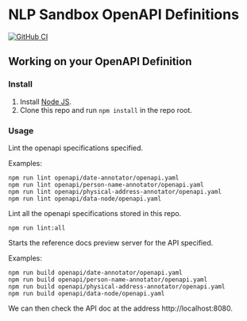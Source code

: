 # NLP Sandbox OpenAPI Definitions

[![GitHub CI](https://img.shields.io/github/workflow/status/data2health/nlp-sandbox-schemas/ci.svg?color=94398d&labelColor=555555&logoColor=ffffff&style=for-the-badge&logo=github)](https://github.com/data2health/nlp-sandbox-schemas)

## Working on your OpenAPI Definition

### Install

1. Install [Node JS](https://nodejs.org/).
2. Clone this repo and run `npm install` in the repo root.

### Usage

Lint the openapi specifications specified.

Examples:

    npm run lint openapi/date-annotator/openapi.yaml
    npm run lint openapi/person-name-annotator/openapi.yaml
    npm run lint openapi/physical-address-annotator/openapi.yaml
    npm run lint openapi/data-node/openapi.yaml

Lint all the openapi specifications stored in this repo.

    npm run lint:all

Starts the reference docs preview server for the API specified.

Examples:

    npm run build openapi/date-annotator/openapi.yaml
    npm run build openapi/person-name-annotator/openapi.yaml
    npm run build openapi/physical-address-annotator/openapi.yaml
    npm run build openapi/data-node/openapi.yaml

We can then check the API doc at the address http://localhost:8080.
